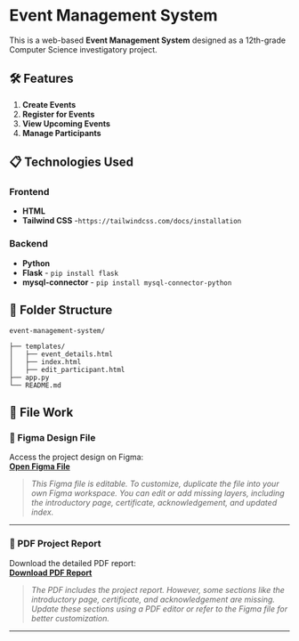 # Event Management System

This is a web-based **Event Management System** designed as a 12th-grade Computer Science investigatory project.

## 🛠️ Features
1. **Create Events**
2. **Register for Events**
3. **View Upcoming Events**
4. **Manage Participants**

## 📋 Technologies Used
### Frontend
- **HTML**
- **Tailwind CSS** -```https://tailwindcss.com/docs/installation```

### Backend
- **Python** 
- **Flask** - ```pip install flask```
- **mysql-connector** - ```pip install mysql-connector-python```

## 🌟 Folder Structure
```
event-management-system/

├── templates/
│   ├── event_details.html        
│   ├── index.html         
│   ├── edit_participant.html           
├── app.py                   
└── README.md               
```
## 📁 File Work  

### 🎨 Figma Design File  
Access the project design on Figma:  
[**Open Figma File**](https://www.figma.com/community/file/1446483770995211383/grade12-investigatoryprjotect-filework)  

> *This Figma file is editable. To customize, duplicate the file into your own Figma workspace. You can edit or add missing layers, including the introductory page, certificate, acknowledgement, and updated index.*  

---

### 📄 PDF Project Report  
Download the detailed PDF report:  
[**Download PDF Report**](https://github.com/DangerBillu/CS-Project.git)  

> *The PDF includes the project report. However, some sections like the introductory page, certificate, and acknowledgement are missing. Update these sections using a PDF editor or refer to the Figma file for better customization.*  
---
